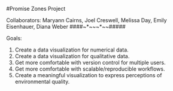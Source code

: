 #Promise Zones Project

Collaborators: Maryann Cairns, Joel Creswell, Melissa Day, Emily Eisenhauer, Diana Weber
####~*~*~*~*~*~*#####

Goals:
1. Create a data visualization for numerical data.  
2. Create a data visualization for qualitative data.  
3. Get more comfortable with version control for multiple users.  
4. Get more comfortable with scalable/reproducible workflows.
5. Create a meaningful visualization to express perceptions of environmental quality.